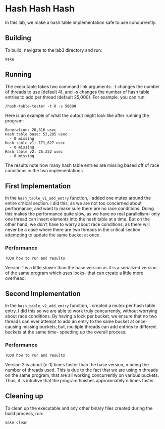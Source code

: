 # Hash Hash Hash
In this lab, we make a hash table implementation safe to use concurrently.

## Building
To build, navigate to the lab3 directory and run:
```shell
make
```

## Running
The executable takes two command link arguments: -t changes the number of threads to use (default 4), and -s changes the number of hash table entries to add per thread (default 25,000).
For example, you can run:
```shell
/hash-table-tester -t 8 -s 50000
```
Here is an example of what the output might look like after running the program:
```shell
Generation: 20,316 usec
Hash table base: 53,285 usec
  - 0 missing
Hash table v1: 171,627 usec
  - 0 missing
Hash table v2: 25,352 usec
  - 0 missing
```
The results note how many hash table entries are missing based off of race conditions in the two implementations 

## First Implementation
In the `hash_table_v1_add_entry` function, I added one mutex around the entire critical section. I did this, as we are not too concerned about performance, and want to make sure there are no race conditions. Doing this makes the performance quite slow, as we have no real parallelism- only one thread can insert elements into the hash table at a time. But on the other hand, we don't have to worry about race conditions, as there will never be a case where there are two threads in the critical section attempting to update the same bucket at once. 

### Performance
```shell
TODO how to run and results
```
Version 1 is a little slower than the base version as it is a serialized version of the same program which uses locks- that can create a little more overhead.

## Second Implementation
In the `hash_table_v2_add_entry` function, I created a mutex per hash table entry. I did this so we are able to work truly concurrently, without worrying about race conditions. By having a lock per bucket, we ensure that no two threads can ever attempt to add an entry to the same bucket at once- causing missing buckets; but, multiple threads can add entries to different buckets at the same time- speeding up the overall process.

### Performance
```shell
TODO how to run and results
```
Version 2 is about (n-1) times faster than the base version, n being the number of threads used. This is due to the fact that we are using n threads on the same program, that are all working concurrently on various buckets. Thus, it is intuitive that the program finishes approximately n times faster. 

## Cleaning up
To clean up the executable and any other binary files created during the build process, run:
```shell
make clean
```